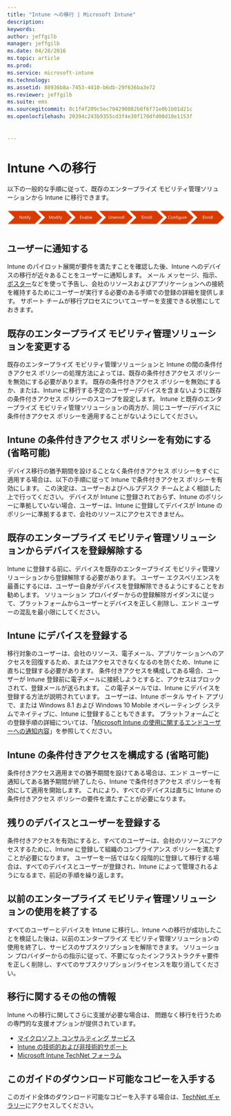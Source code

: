 ```yaml
---
title: "Intune への移行 | Microsoft Intune"
description: 
keywords: 
author: jeffgilb
manager: jeffgilb
ms.date: 04/28/2016
ms.topic: article
ms.prod: 
ms.service: microsoft-intune
ms.technology: 
ms.assetid: 88936b8a-7453-4410-b6db-29f636ba3e72
ms.reviewer: jeffgilb
ms.suite: ems
ms.sourcegitcommit: 8c1f4f209c5ec704290882b8f6f71e0b1b01d21c
ms.openlocfilehash: 20394c243b9355cd3f4e30f170dfd00d10e1153f


---
```


# Intune への移行


以下の一般的な手順に従って、既存のエンタープライズ モビリティ管理ソリューションから Intune に移行できます。

![Intune の移行手順](./media/migrate-intune-steps.png)

## ユーザーに通知する

Intune のパイロット展開が要件を満たすことを確認した後、Intune へのデバイスの移行が近々あることをユーザーに通知します。 メール メッセージ、指示、[ポスター](https://gallery.technet.microsoft.com/Intune-End-User-Enrollment-3a0c9b0c?WT.mc_id=Blog_Intune_General_PCIT)などを使って予告し、会社のリソースおよびアプリケーションへの接続を維持するためにユーザーが実行する必要のある手順での登録の詳細を提供します。 サポート チームが移行プロセスについてユーザーを支援できる状態にしておきます。

## 既存のエンタープライズ モビリティ管理ソリューションを変更する

既存のエンタープライズ モビリティ管理ソリューションと Intune の間の条件付きアクセス ポリシーの処理方法によっては、既存の条件付きアクセス ポリシーを無効にする必要があります。 既存の条件付きアクセス ポリシーを無効にするか、または、Intune に移行する予定のユーザー/デバイスを含まないように既存の条件付きアクセス ポリシーのスコープを設定します。  Intune と既存のエンタープライズ モビリティ管理ソリューションの両方が、同じユーザー/デバイスに条件付きアクセス ポリシーを適用することがないようにしてください。

## Intune の条件付きアクセス ポリシーを有効にする (省略可能)

デバイス移行の猶予期間を設けることなく条件付きアクセス ポリシーをすぐに適用する場合は、以下の手順に従って Intune で条件付きアクセス ポリシーを有効にします。  この決定は、ユーザーおよびヘルプデスク チームとよく相談した上で行ってください。  デバイスが Intune に登録されておらず、Intune のポリシーに準拠していない場合、ユーザーは、Intune に登録してデバイスが Intune のポリシーに準拠するまで、会社のリソースにアクセスできません。

## 既存のエンタープライズ モビリティ管理ソリューションからデバイスを登録解除する

Intune に登録する前に、デバイスを既存のエンタープライズ モビリティ管理ソリューションから登録解除する必要があります。 ユーザー エクスペリエンスを最善にするには、ユーザー自身がデバイスを登録解除できるようにすることをお勧めします。  ソリューション プロバイダーからの登録解除ガイダンスに従って、プラットフォームからユーザーとデバイスを正しく削除し、エンド ユーザーの混乱を最小限にしてください。

## Intune にデバイスを登録する

移行対象のユーザーは、会社のリソース、電子メール、アプリケーションへのアクセスを回復するため、またはアクセスできなくなるのを防ぐため、Intune に直ちに登録する必要があります。 条件付きアクセスを構成してある場合、ユーザーが Intune 登録前に電子メールに接続しようとすると、アクセスはブロックされて、登録メールが送られます。 この電子メールでは、Intune にデバイスを登録する方法が説明されています。  ユーザーは、Intune ポータル サイト アプリで、または Windows 8.1 および Windows 10 Mobile オペレーティング システムでネイティブに、Intune に登録することもできます。 プラットフォームごとの登録手順の詳細については、「[Microsoft Intune の使用に関するエンドユーザーへの通知内容](what-to-tell-your-end-users-about-using-microsoft-intune.md)」を参照してください。

## Intune の条件付きアクセスを構成する (省略可能)

条件付きアクセス適用までの猶予期間を設けてある場合は、エンド ユーザーに通知してある猶予期間が終了したら、Intune で条件付きアクセス ポリシーを有効にして適用を開始します。 これにより、すべてのデバイスは直ちに Intune の条件付きアクセス ポリシーの要件を満たすことが必要になります。

## 残りのデバイスとユーザーを登録する

条件付きアクセスを有効にすると、すべてのユーザーは、会社のリソースにアクセスするために、Intune に登録して組織のコンプライアンス ポリシーを満たすことが必要になります。 ユーザーを一括ではなく段階的に登録して移行する場合は、すべてのデバイスとユーザーが登録され、Intune によって管理されるようになるまで、前記の手順を繰り返します。

## 以前のエンタープライズ モビリティ管理ソリューションの使用を終了する

すべてのユーザーとデバイスを Intune に移行し、Intune への移行が成功したことを検証した後は、以前のエンタープライズ モビリティ管理ソリューションの使用を終了し、サービスのサブスクリプションを解除できます。 ソリューション プロバイダーからの指示に従って、不要になったインフラストラクチャ要件を正しく削除し、すべてのサブスクリプション/ライセンスを取り消してください。

## 移行に関するその他の情報

Intune への移行に関してさらに支援が必要な場合は、 問題なく移行を行うための専門的な支援オプションが提供されています。

<!--- - [Microsoft Intune Onboarding](/em/solutions/fasttrack-center-benefit-for-enterprise-mobility-suite-ems)--->
- [マイクロソフト コンサルティング サービス](https://www.microsoft.com/en-us/microsoftservices/default.aspx)
- [Intune の技術的および非技術的サポート](/intune/troubleshoot/how-to-get-support-for-microsoft-intune)
- [Microsoft Intune TechNet フォーラム](https://social.technet.microsoft.com/Forums/en-US/home?forum=microsoftintuneprod)

## このガイドのダウンロード可能なコピーを入手する

このガイド全体のダウンロード可能なコピーを入手する場合は、[TechNet ギャラリー](https://gallery.technet.microsoft.com/Migrating-to-Intune-ea439387)にアクセスしてください。



<!--HONumber=Jun16_HO4-->


